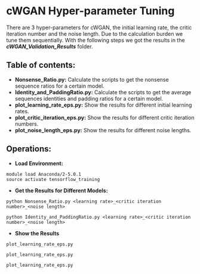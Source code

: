 # cWGAN Hyper-parameter Tuning
There are 3 hyper-parameters for cWGAN, the initial learning rate, the critic iteration number and the noise length. Due to the calculation burden we tune them sequentially. With the following steps we got the results in the ***cWGAN_Validation_Results*** folder.

## Table of contents:
* **Nonsense_Ratio.py:** Calculate the scripts to get the nonsense sequence ratios for a certain model.
* **Identity_and_PaddingRatio.py:** Calculate the scripts to get the average sequences identities and padding ratios for a certain model.
* **plot_learning_rate_eps.py:** Show the results for different initial learning rates.
* **plot_critic_iteration_eps.py:** Show the results for different critic iteration numbers.
* **plot_noise_length_eps.py:** Show the results for different noise lengths.

## Operations:
* **Load Environment:**
```
module load Anaconda/2-5.0.1
source activate tensorflow_training
```
* **Get the Results for Different Models:**
```
python Nonsense_Ratio.py <learning rate>_<critic iteration number>_<noise length>  
```
```
python Identity_and_PaddingRatio.py <learning rate>_<critic iteration number>_<noise length>  
```
* **Show the Results** 
```
plot_learning_rate_eps.py
```
```
plot_learning_rate_eps.py
```
```
plot_learning_rate_eps.py
```
